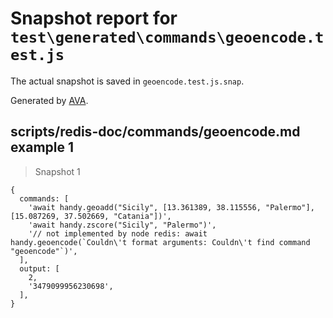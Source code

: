 # Snapshot report for `test\generated\commands\geoencode.test.js`

The actual snapshot is saved in `geoencode.test.js.snap`.

Generated by [AVA](https://ava.li).

## scripts/redis-doc/commands/geoencode.md example 1

> Snapshot 1

    {
      commands: [
        'await handy.geoadd("Sicily", [13.361389, 38.115556, "Palermo"], [15.087269, 37.502669, "Catania"])',
        'await handy.zscore("Sicily", "Palermo")',
        '// not implemented by node redis: await handy.geoencode(`Couldn\'t format arguments: Couldn\'t find command "geoencode"`)',
      ],
      output: [
        2,
        '3479099956230698',
      ],
    }
